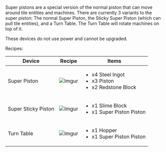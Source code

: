 Super pistons are a special version of the normal piston that can move around tile entities and machines. There are currently 3 variants to the super piston: The normal Super Piston, the Sticky Super Piston (which can pull tile entities), and a Turn Table. The Turn Table will rotate machines on top of it.

These devices do not use power and cannot be upgraded.

Recipes:

| Device | Recipe | Items |
|--------|--------|-------|
| Super Piston | ![Imgur](https://cdn.discordapp.com/attachments/739536694398812230/879442637642424410/super_piston.png) | <ul><li>x4 Steel Ingot</li><li>x3 Piston</li><li>x2 Redstone Block</li></ul> |
| Super Sticky Piston | ![Imgur](https://cdn.discordapp.com/attachments/739536694398812230/879442645921959997/super_sticky_piston.png) | <ul><li>x1 Slime Block</li><li>x1 Super Piston Piston</li></ul> |
| Turn Table | ![Imgur](https://cdn.discordapp.com/attachments/739536694398812230/879442682865401906/turn_table.png) | <ul><li>x1 Hopper</li><li>x1 Super Piston Piston</li></ul> |
